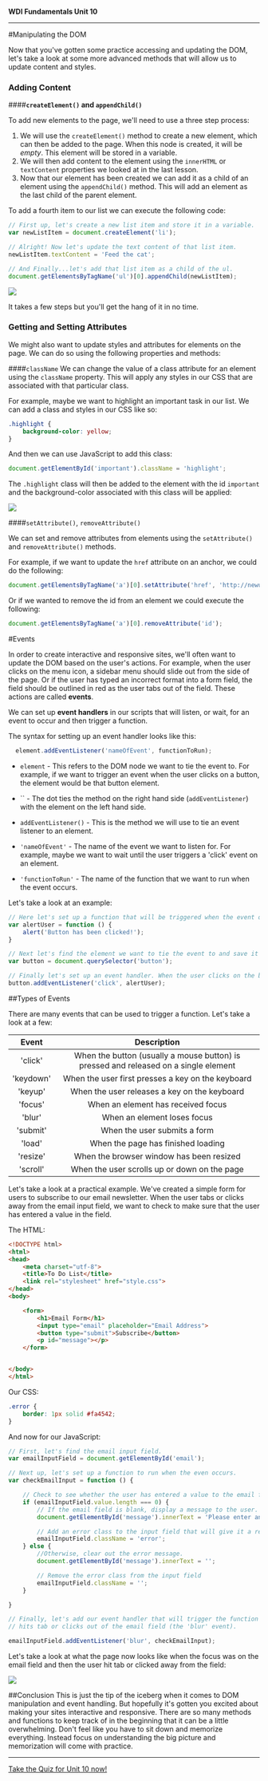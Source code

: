 **WDI Fundamentals Unit 10**

---

#Manipulating the DOM

Now that you've gotten some practice accessing and updating the DOM, let's take a look at some more advanced methods that will allow us to update content and styles.

### Adding Content
####**`createElement()` and `appendChild()`**

To add new elements to the page, we'll need to use a three step process:

1. We will use the `createElement()` method to create a new element, which can then be added to the page. When this node is created, it will be *empty*. This element will be stored in a variable.
2. We will then add content to the element using the `innerHTML` or `textContent` properties we looked at in the last lesson.
3. Now that our element has been created we can add it as a child of an element using the `appendChild()` method. This will add an element as the last child of the parent element.

To add a fourth item to our list we can execute the following code:

```js
// First up, let's create a new list item and store it in a variable.
var newListItem = document.createElement('li');

// Alright! Now let's update the text content of that list item.
newListItem.textContent = 'Feed the cat';

// And Finally...let's add that list item as a child of the ul.
document.getElementsByTagName('ul')[0].appendChild(newListItem);


```
![](/assets/chapter5/list.png)

It takes a few steps but you'll get the hang of it in no time.

### Getting and Setting Attributes

We might also want to update styles and attributes for elements on the page. We can do so using the following properties and methods:

####`className`
We can change the value of a class attribute for an element using the `className` property. This will apply any styles in our CSS that are associated with that particular class.

For example, maybe we want to highlight an important task in our list. We can add a class and styles in our CSS like so:

```css
.highlight {
	background-color: yellow;
}
```

And then we can use JavaScript to add this class:

```js
document.getElementById('important').className = 'highlight';

```

The `.highlight` class will then be added to the element with the id `important` and the background-color associated with this class will be applied:

![](/assets/chapter5/list2.png)

####`setAttribute()`, `removeAttribute()`

We can set and remove attributes from elements using the `setAttribute()` and `removeAttribute()` methods.

For example, if we want to update the `href` attribute on an anchor, we could do the following:

```js
document.getElementsByTagName('a')[0].setAttribute('href', 'http://newurl.com');

```

Or if we wanted to remove the id from an element we could execute the following:

```js
document.getElementsByTagName('a')[0].removeAttribute('id');

```


#Events

In order to create interactive and responsive sites, we'll often want to update the DOM based on the user's actions. For example, when the user clicks on the menu icon, a sidebar menu should slide out from the side of the page. Or if the user has typed an incorrect format into a form field, the field should be outlined in red as the user tabs out of the field. These actions are called **events**.

We can set up **event handlers** in our scripts that will listen, or wait, for an event to occur and then trigger a function.

The syntax for setting up an event handler looks like this:

```js
  element.addEventListener('nameOfEvent', functionToRun);
```
* `element` - This refers to the DOM node we want to tie the event to. For example, if we want to trigger an event when the user clicks on a button, the element would be that button element.

* `` - The dot ties the method on the right hand side (`addEventListener`) with the element on the left hand side.

* `addEventListener()` - This is the method we will use to tie an event listener to an element.

* `'nameOfEvent'` - The name of the event we want to listen for. For example, maybe we want to wait until the user triggers a 'click' event on an element.

* `'functionToRun'` - The name of the function that we want to run when the event occurs.

Let's take a look at an example:

```js
// Here let's set up a function that will be triggered when the event occurs.
var alertUser = function () {
	alert('Button has been clicked!');
}

// Next let's find the element we want to tie the event to and save it to a variable.
var button = document.querySelector('button');

// Finally let's set up an event handler. When the user clicks on the button, the alertUser function will run.
button.addEventListener('click', alertUser);

```

##Types of Events

There are many events that can be used to trigger a function. Let's take a look at a few:

|  Event      |  Description  |
|:-------:    |:-------:|
| 'click'      | When the button (usually a mouse button) is pressed and released on a single element  |
| 'keydown'     | When the user first presses a key on the keyboard  |
| 'keyup'   | When the user releases a key on the keyboard    |
| 'focus'     | When an element has received focus   |
| 'blur'     | When an element loses focus   |
| 'submit'   | When the user submits a form  |
| 'load'   | When the page has finished loading  |
| 'resize'      | When the browser window has been resized  |
| 'scroll'      | When the user scrolls up or down on the page |


Let's take a look at a practical example. We've created a simple form for users to subscribe to our email newsletter. When the user tabs or clicks away from the email input field, we want to check to make sure that the user has entered a value in the field.

The HTML:

```html
<!DOCTYPE html>
<html>
<head>
	<meta charset="utf-8">
	<title>To Do List</title>
	<link rel="stylesheet" href="style.css">
</head>
<body>

	<form>
		<h1>Email Form</h1>
		<input type="email" placeholder="Email Address">
		<button type="submit">Subscribe</button>
		<p id="message"></p>
	</form>


</body>
</html>

```

Our CSS:

```css
.error {
	border: 1px solid #fa4542;
}
```

And now for our JavaScript:

```js  
// First, let's find the email input field.
var emailInputField = document.getElementById('email');

// Next up, let's set up a function to run when the even occurs.
var checkEmailInput = function () {

	// Check to see whether the user has entered a value to the email field.
	if (emailInputField.value.length === 0) {
		// If the email field is blank, display a message to the user.
		document.getElementById('message').innerText = 'Please enter an email address.'

		// Add an error class to the input field that will give it a red border.
		emailInputField.className = 'error';
	} else {
		//Otherwise, clear out the error message.
		document.getElementById('message').innerText = '';

		// Remove the error class from the input field
		emailInputField.className = '';
	}

}

// Finally, let's add our event handler that will trigger the function when the user
// hits tab or clicks out of the email field (the 'blur' event).

emailInputField.addEventListener('blur', checkEmailInput);
```


Let's take a look at what the page now looks like when the focus was on the email field and then the user hit tab or clicked away from the field:

![](/assets/chapter5/form.png)

##Conclusion
This is just the tip of the iceberg when it comes to DOM manipulation and event handling. But hopefully it's gotten you excited about making your sites interactive and responsive. There are so many methods and functions to keep track of in the beginning that it can be a little overwhelming. Don't feel like you have to sit down and memorize everything. Instead focus on understanding the big picture and memorization will come with practice.


---


[Take the Quiz for Unit 10 now!](06_quiz.md)
